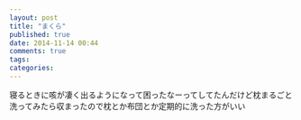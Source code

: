 ```yaml
---
layout: post
title: "まくら"
published: true
date: 2014-11-14 00:44
comments: true
tags: 
categories: 
---
```


寝るときに咳が凄く出るようになって困ったなーってしてたんだけど枕まるごと洗ってみたら収まったので枕とか布団とか定期的に洗った方がいい
